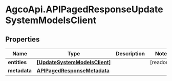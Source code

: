 # AgcoApi.APIPagedResponseUpdateSystemModelsClient

## Properties

Name | Type | Description | Notes
------------ | ------------- | ------------- | -------------
**entities** | [**[UpdateSystemModelsClient]**](UpdateSystemModelsClient.md) |  | [readonly] 
**metadata** | [**APIPagedResponseMetadata**](APIPagedResponseMetadata.md) |  | 


